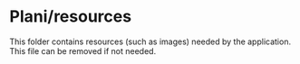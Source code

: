 # Plani/resources

This folder contains resources (such as images) needed by the application. This file can
be removed if not needed.
